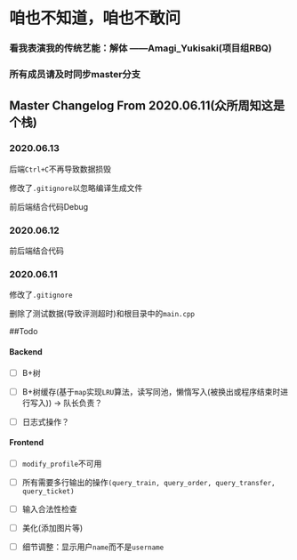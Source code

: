 # 咱也不知道，咱也不敢问

### 看我表演我的传统艺能：解体 ——Amagi_Yukisaki(项目组RBQ)

### 所有成员请及时同步master分支

## Master Changelog From 2020.06.11(众所周知这是个栈)

### 2020.06.13

后端`Ctrl+C`不再导致数据损毁

修改了`.gitignore`以忽略编译生成文件

前后端结合代码Debug

### 2020.06.12

前后端结合代码

### 2020.06.11

修改了`.gitignore`

删除了测试数据(导致评测超时)和根目录中的`main.cpp`


##Todo

#### Backend

- [ ] B+树

- [ ] B+树缓存(基于`map`实现`LRU`算法，读写同池，懒惰写入(被换出或程序结束时进行写入)) -> 队长负责？

- [ ] 日志式操作？

#### Frontend

- [ ] `modify_profile`不可用

- [ ] 所有需要多行输出的操作`(query_train, query_order, query_transfer, query_ticket)`

- [ ] 输入合法性检查

- [ ] 美化(添加图片等)

- [ ] 细节调整：显示用户`name`而不是`username`

